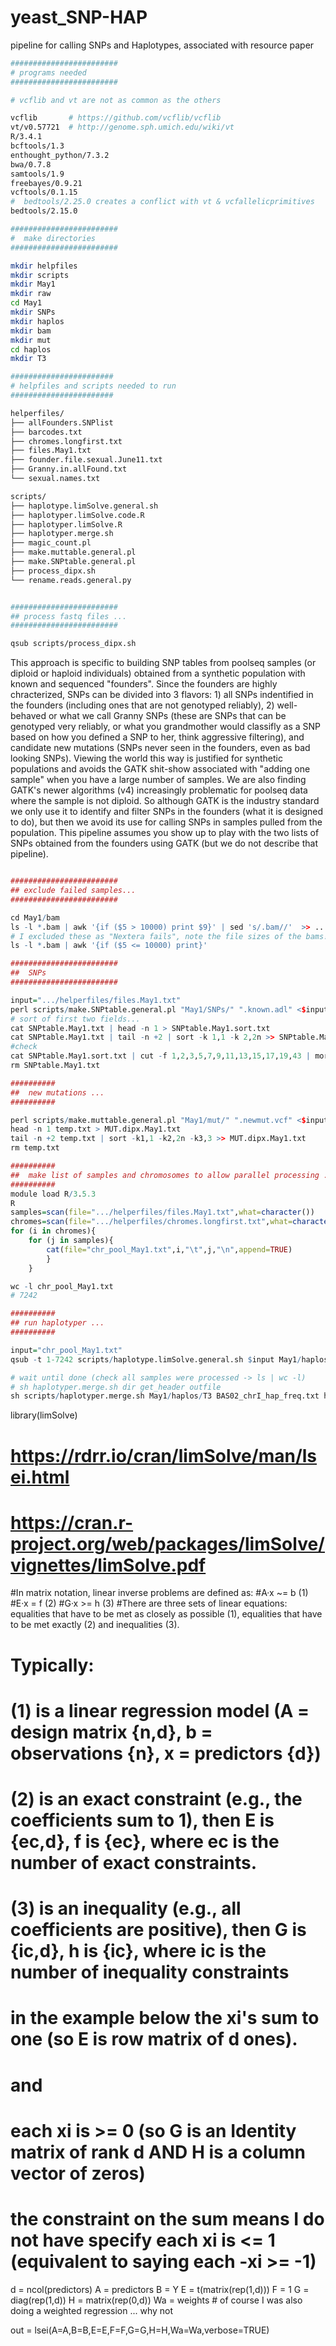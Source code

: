 # yeast_SNP-HAP
pipeline for calling SNPs and Haplotypes, associated with resource paper
```bash
########################
# programs needed
########################

# vcflib and vt are not as common as the others

vcflib       # https://github.com/vcflib/vcflib
vt/v0.57721  # http://genome.sph.umich.edu/wiki/vt
R/3.4.1
bcftools/1.3
enthought_python/7.3.2
bwa/0.7.8
samtools/1.9
freebayes/0.9.21 
vcftools/0.1.15 
#  bedtools/2.25.0 creates a conflict with vt & vcfallelicprimitives
bedtools/2.15.0

########################
#  make directories
########################

mkdir helpfiles
mkdir scripts
mkdir May1
mkdir raw
cd May1
mkdir SNPs
mkdir haplos
mkdir bam
mkdir mut
cd haplos
mkdir T3

#######################
# helpfiles and scripts needed to run
#######################

helperfiles/
├── allFounders.SNPlist
├── barcodes.txt
├── chromes.longfirst.txt
├── files.May1.txt
├── founder.file.sexual.June11.txt
├── Granny.in.allFound.txt
└── sexual.names.txt

scripts/
├── haplotype.limSolve.general.sh
├── haplotyper.limSolve.code.R
├── haplotyper.limSolve.R
├── haplotyper.merge.sh
├── magic_count.pl
├── make.muttable.general.pl
├── make.SNPtable.general.pl
├── process_dipx.sh
└── rename.reads.general.py


########################
## process fastq files ...
########################

qsub scripts/process_dipx.sh
```

This approach is specific to building SNP tables from poolseq samples (or diploid or haploid individuals) obtained from a synthetic population with known and sequenced "founders".  Since the founders are highly chracterized, SNPs can be divided into 3 flavors: 1) all SNPs indentified in the founders (including ones that are not genotyped reliably), 2) well-behaved or what we call Granny SNPs (these are SNPs that can be genotyped very reliably, or what you grandmother would classifly as a SNP based on how you defined a SNP to her, think aggressive filtering), and candidate new mutations (SNPs never seen in the founders, even as bad looking SNPs).  Viewing the world this way is justified for synthetic populations and avoids the GATK shit-show associated with "adding one sample" when you have a large number of samples. We are also finding GATK's newer algorithms (v4) increasingly problematic for poolseq data where the sample is not diploid. So although GATK is the industry standard we only use it to identify and filter SNPs in the founders (what it is designed to do), but then we avoid its use for calling SNPs in samples pulled from the population.  This pipeline assumes you show up to play with the two lists of SNPs obtained from the founders using GATK (but we do not describe that pipeline).

```R

########################
## exclude failed samples...
########################

cd May1/bam
ls -l *.bam | awk '{if ($5 > 10000) print $9}' | sed 's/.bam//'  >> .../helperfiles/files.May1.txt
# I excluded these as "Nextera fails", note the file sizes of the bams!!!
ls -l *.bam | awk '{if ($5 <= 10000) print}' 

########################
##  SNPs
########################

input=".../helperfiles/files.May1.txt"
perl scripts/make.SNPtable.general.pl "May1/SNPs/" ".known.adl" <$input >SNPtable.May1.txt
# sort of first two fields...
cat SNPtable.May1.txt | head -n 1 > SNPtable.May1.sort.txt
cat SNPtable.May1.txt | tail -n +2 | sort -k 1,1 -k 2,2n >> SNPtable.May1.sort.txt
#check
cat SNPtable.May1.sort.txt | cut -f 1,2,3,5,7,9,11,13,15,17,19,43 | more 
rm SNPtable.May1.txt

##########
##  new mutations ...
##########

perl scripts/make.muttable.general.pl "May1/mut/" ".newmut.vcf" <$input >temp.txt
head -n 1 temp.txt > MUT.dipx.May1.txt
tail -n +2 temp.txt | sort -k1,1 -k2,2n -k3,3 >> MUT.dipx.May1.txt
rm temp.txt

##########
##  make list of samples and chromosomes to allow parallel processing ...
##########
module load R/3.5.3 
R
samples=scan(file=".../helperfiles/files.May1.txt",what=character())
chromes=scan(file=".../helperfiles/chromes.longfirst.txt",what=character())
for (i in chromes){
	for (j in samples){
		cat(file="chr_pool_May1.txt",i,"\t",j,"\n",append=TRUE)
		}
	}

wc -l chr_pool_May1.txt
# 7242

##########
## run haplotyper ...
##########

input="chr_pool_May1.txt"
qsub -t 1-7242 scripts/haplotype.limSolve.general.sh $input May1/haplos/T3 SNPtable.May1.sort.txt helperfiles/founder.file.sexual.June11.txt

# wait until done (check all samples were processed -> ls | wc -l)
# sh haplotyper.merge.sh dir get_header outfile
sh scripts/haplotyper.merge.sh May1/haplos/T3 BAS02_chrI_hap_freq.txt haps.dipx.June11.F15AW5050.limSolve.txt.gz

```
library(limSolve)

# https://rdrr.io/cran/limSolve/man/lsei.html
# https://cran.r-project.org/web/packages/limSolve/vignettes/limSolve.pdf

#In matrix notation, linear inverse problems are defined as:
#A·x ~= b  (1)
#E·x = f   (2)
#G·x >= h  (3)
#There are three sets of linear equations:  equalities that have to be met as closely as possible (1), equalities that have to be met exactly (2) and inequalities (3).

# Typically:
# (1) is a linear regression model (A = design matrix {n,d}, b = observations {n}, x = predictors {d})
# (2) is an exact constraint (e.g., the coefficients sum to 1), then E is {ec,d}, f is {ec}, where ec is the number of exact constraints.
# (3) is an inequality (e.g., all coefficients are positive), then G is {ic,d}, h is {ic}, where ic is the number of inequality constraints

# in the example below the xi's sum to one (so E is row matrix of d ones).
# and
# each xi is >= 0 (so G is an Identity matrix of rank d AND H is a column vector of zeros)
# the constraint on the sum means I do not have specify each xi is <= 1 (equivalent to saying each -xi >= -1)

d = ncol(predictors)
A = predictors
B = Y
E = t(matrix(rep(1,d)))
F = 1
G = diag(rep(1,d))
H = matrix(rep(0,d))
Wa = weights          # of course I was also doing a weighted regression ... why not

out = lsei(A=A,B=B,E=E,F=F,G=G,H=H,Wa=Wa,verbose=TRUE)
